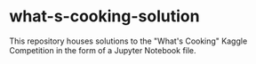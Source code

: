 # what-s-cooking-solution
This repository houses solutions to the "What's Cooking" Kaggle Competition in the form of a Jupyter Notebook file.
